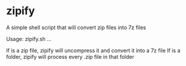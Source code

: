 # zipify
A simple shell script that will convert zip files into 7z files

Usage:
zipify.sh <argument1> <argument2> ...

If <argument> is a zip file, zipify will uncompress it and convert it into a 7z file
If <argument> is a folder, zipify will process every .zip file in that folder
